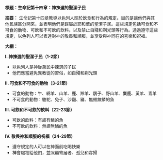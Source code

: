 **標題：生命記第十四章：神揀選的聖潔子民**

**摘要：**
生命記第十四章教導以色列人關於飲食和行為的規定，目的是讓他們與其他民族區分開來，並表明他們是歸屬於耶和華的聖潔子民。這些規定包括可食和不可食的動物、可飲和不可飲的飲料，以及禁止自殘和剃光頭等行為。通過遵守這些規定，以色列人可以表達對神的敬畏和順服，並享受與神同在的喜樂和祝福。

**大綱：**

**I. 神揀選的聖潔子民（1-2節）**
* 以色列人是神從萬民中揀選的子民
* 他們應當避免異教徒的習俗，如自殘和剃光頭

**II. 可食和不可食的動物（3-21節）**
* 可食的動物：牛、綿羊、山羊、鹿、羚羊、鵰子、野山羊、麋鹿、黃羊、青羊
* 不可食的動物：駱駝、兔子、沙翻、豬、無翅無鱗的魚

**III. 可飲和不可飲的飲料（22-23節）**
* 可飲的飲料：有翅有鱗的魚
* 不可飲的飲料：無翅無鱗的魚

**IV. 敬畏神和順服的祝福（24-29節）**
* 遵守規定的人可以在神面前吃喝快樂
* 神會賜福給他們，並照顧寄居者、孤兒和寡婦